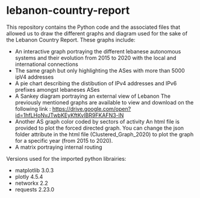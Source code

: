 # lebanon-country-report
This repository contains the Python code and the associated files that allowed us to draw the different graphs and diagram used for the sake of the Lebanon Country Report.
These graphs include:
  - An interactive graph portraying the different lebanese autonomous systems and their evolution from 2015 to 2020 with the local and         international connections
  - The same graph but only highlighting the ASes with more than 5000 ipV4 addresses
  - A pie chart describing the distibution of IPv4 addresses and IPv6 prefixes amongst lebaneses ASes
  - A Sankey diagram portraying an external view of Lebanon
The previously mentioned graphs are available to view and download on the following link :
https://drive.google.com/open?id=1hfLHoNvJTwbKEyKftKvIBR9FKAFN3-lN
  - Another AS graph color coded by sectors of activity
An html file is provided to plot the forced directed graph. You can change the json folder attribute in the html file  (Clustered_Graph_2020) to plot the graph for a specific year (from 2015 to 2020). 
  - A matrix portraying internal routing
 
Versions used for the imported python librairies:
- matplotlib 3.0.3
- plotly 4.5.4
- networkx 2.2
- requests 2.23.0
 
